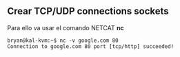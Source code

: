 ## Crear TCP/UDP connections sockets

Para ello va usar el comando NETCAT **nc**

```
bryan@kal-kvm:~$ nc -v google.com 80
Connection to google.com 80 port [tcp/http] succeeded!
```
